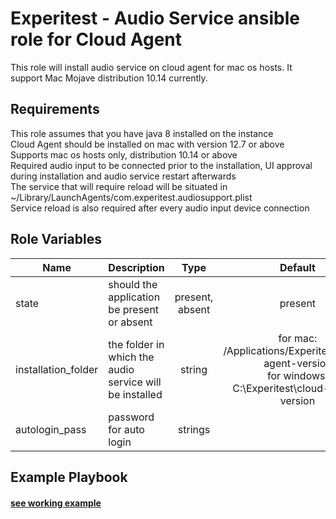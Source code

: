 Experitest - Audio Service ansible role for Cloud Agent
=========

This role will install audio service on cloud agent for mac os hosts. It support Mac Mojave distribution 10.14 currently.

Requirements
------------

This role assumes that you have java 8 installed on the instance <br>
Cloud Agent should be installed on mac with version 12.7 or above <br>
Supports mac os hosts only, distribution 10.14 or above <br>
Required audio input to be connected prior to the installation, UI approval during installation and audio service restart afterwards <br>
The service that will require reload will be situated in ~/Library/LaunchAgents/com.experitest.audiosupport.plist <br>
Service reload is also required after every audio input device connection <br>

Role Variables
--------------

| Name | Description | Type | Default | Required |
|------|-------------|:----:|:-----:|:-----:|
| state | should the application be present or absent | present, absent | present | no |
| installation_folder | the folder in which the audio service will be installed | string | for mac: /Applications/Experitest/cloud-agent-version <br> for windows: C:\\Experitest\\cloud-agent-version  | no |
| autologin_pass | password for auto login | strings |  | yes |


Example Playbook
----------------

#### [see working example](/example)
